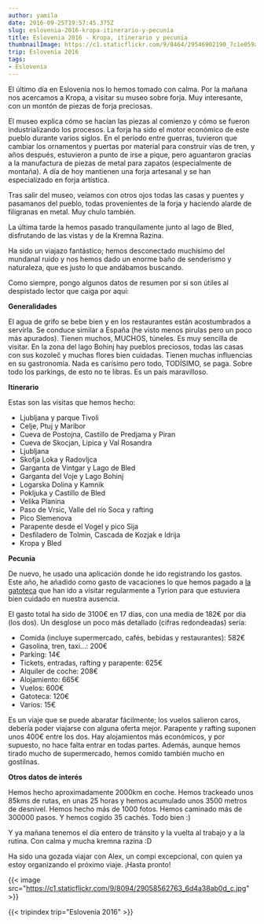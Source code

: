```yaml
---
author: yamila
date: 2016-09-25T19:57:45.375Z
slug: eslovenia-2016-kropa-itinerario-y-pecunia
title: Eslovenia 2016 - Kropa, itinerario y pecunia
thumbnailImage: https://c1.staticflickr.com/9/8464/29546902190_7c1e059a01_c.jpg
trip: Eslovenia 2016
tags:
- Eslovenia
---
```


El último día en Eslovenia nos lo hemos tomado con calma. Por la mañana nos acercamos a Kropa, a visitar su museo sobre forja. Muy interesante, con un montón de piezas de forja preciosas.

El museo explica cómo se hacían las piezas al comienzo y cómo se fueron industrializando los procesos. La forja ha sido el motor económico de este pueblo durante varios siglos. En el período entre guerras, tuvieron que cambiar los ornamentos y puertas por material para construir vías de tren, y años después, estuvieron a punto de irse a pique, pero aguantaron gracias a la manufactura de piezas de metal para zapatos (especialmente de montaña). A día de hoy mantienen una forja artesanal y se han especializado en forja artística.

Tras salir del museo, veíamos con otros ojos todas las casas y puentes y pasamanos del pueblo, todas provenientes de la forja y haciendo alarde de filigranas en metal. Muy chulo también.

La última tarde la hemos pasado tranquilamente junto al lago de Bled, disfrutando de las vistas y de la Kremna Razina.

Ha sido un viajazo fantástico; hemos desconectado muchísimo del mundanal ruido y nos hemos dado un enorme baño de senderismo y naturaleza, que es justo lo que andábamos buscando.

Como siempre, pongo algunos datos de resumen por si son útiles al despistado lector que caiga por aquí:

<strong>Generalidades</strong>

El agua de grifo se bebe bien y en los restaurantes están acostumbrados a servirla. Se conduce similar a España (he visto menos pirulas pero un poco más apurados). Tienen muchos, MUCHOS, túneles. Es muy sencilla de visitar. En la zona del lago Bohinj hay pueblos preciosos, todas las casas con sus kozoleč y muchas flores bien cuidadas. Tienen muchas influencias en su gastronomía. Nada es carísimo pero todo, TODÍSIMO, se paga. Sobre todo los parkings, de esto no te libras. Es un país maravilloso.

<strong>Itinerario</strong>

Estas son las visitas que hemos hecho:

<ul>
<li>Ljubljana y parque Tivoli</li>
<li>Celje, Ptuj y Maribor</li>
<li>Cueva de Postojna, Castillo de Predjama y Piran</li>
<li>Cueva de Skocjan, Lipica y Val Rosandra</li>
<li>Ljubljana</li>
<li>Skofja Loka y Radovljca</li>
<li>Garganta de Vintgar y Lago de Bled</li>
<li>Garganta del Voje y Lago Bohinj</li>
<li>Logarska Dolina y Kamnik</li>
<li>Pokljuka y Castillo de Bled</li>
<li>Velika Planina</li>
<li>Paso de Vrsic, Valle del río Soca y rafting</li>
<li>Pico Slemenova</li>
<li>Parapente desde el Vogel y pico Sija</li>
<li>Desfiladero de Tolmin, Cascada de Kozjak e Idrija</li>
<li>Kropa y Bled</li>
</ul>

<strong>Pecunia</strong>

De nuevo, he usado una aplicación donde he ido registrando los gastos. Este año, he añadido como gasto de vacaciones lo que hemos pagado a <a href="http://lagatoteca.es" target="_new"> la gatoteca</a> que han ido a visitar regularmente a Tyrion para que estuviera bien cuidado en nuestra ausencia.

El gasto total ha sido de 3100€ en 17 días, con una media de 182€ por día (los dos). Un desglose un poco más detallado (cifras redondeadas) sería:

- Comida (incluye supermercado, cafés, bebidas y restaurantes): 582€
- Gasolina, tren, taxi...: 200€
- Parking: 14€
- Tickets, entradas, rafting y parapente: 625€
- Alquiler de coche: 208€
- Alojamiento: 665€
- Vuelos: 600€
- Gatoteca: 120€
- Varios: 15€

Es un viaje que se puede abaratar fácilmente; los vuelos salieron caros, debería poder viajarse con alguna oferta mejor. Parapente y rafting suponen unos 400€ entre los dos. Hay alojamientos más económicos, y por supuesto, no hace falta entrar en todas partes. Además, aunque hemos tirado mucho de supermercado, hemos comido también mucho en gostilnas.

<strong>Otros datos de interés</strong>

Hemos hecho aproximadamente 2000km en coche. Hemos trackeado unos 85kms de rutas, en unas 25 horas y hemos acumulado unos 3500 metros de desnivel. Hemos hecho más de 1000 fotos. Hemos caminado más de 300000 pasos. Y hemos cogido 35 cachés. Todo bien :)

Y ya mañana tenemos el día entero de tránsito y la vuelta al trabajo y a la rutina. Con calma y mucha kremna razina :D

Ha sido una gozada viajar con Alex, un compi excepcional, con quien ya estoy organizando el próximo viaje. ¡Hasta pronto!

{{< image src="https://c1.staticflickr.com/9/8094/29058562763_6d4a38ab0d_c.jpg" >}}

{{< tripindex trip="Eslovenia 2016" >}}
